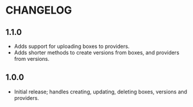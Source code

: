 # CHANGELOG

## 1.1.0

* Adds support for uploading boxes to providers.
* Adds shorter methods to create versions from boxes, and providers from
  versions.

## 1.0.0

* Initial release; handles creating, updating, deleting boxes, versions and
  providers.
